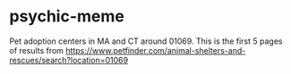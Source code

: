 psychic-meme
============

Pet adoption centers in MA and CT around 01069. This is the first 5 pages of results from https://www.petfinder.com/animal-shelters-and-rescues/search?location=01069
